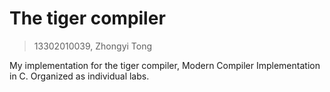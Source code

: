 The tiger compiler
===================

> 13302010039, Zhongyi Tong

My implementation for the tiger compiler, Modern Compiler Implementation in C. Organized as individual labs.

